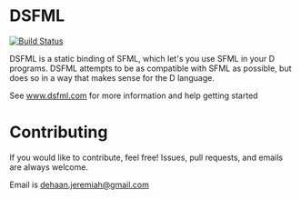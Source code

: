 DSFML
=====
[![Build Status](https://travis-ci.org/Jebbs/DSFML.svg?branch=master)](https://travis-ci.org/Jebbs/DSFML)

DSFML is a static binding of SFML, which let's you use SFML in your D programs. DSFML attempts to be as compatible with SFML as possible, but does so in a way that makes sense for the D language.

See www.dsfml.com for more information and help getting started




Contributing
===
If you would like to contribute, feel free! Issues, pull requests, and emails are always welcome.


Email is <dehaan.jeremiah@gmail.com>


